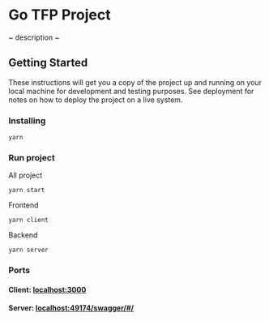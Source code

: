 # Go TFP Project

~ description ~

## Getting Started

These instructions will get you a copy of the project up and running on your local machine for development and testing purposes. See deployment for notes on how to deploy the project on a live system.

### Installing

```
yarn
```

### Run project

All project

```
yarn start
```

Frontend

```
yarn client
```

Backend

```
yarn server
```

### Ports

#### Client: [localhost:3000](https://localhost:3000/)

#### Server: [localhost:49174/swagger/#/](http://localhost:49174/swagger/#/)
